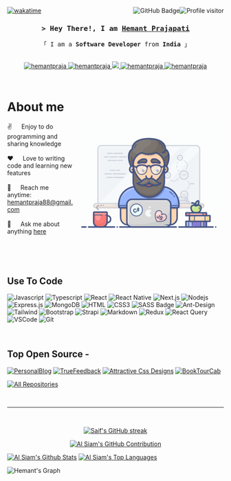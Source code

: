 <a   href="https://komarev.com/ghpvc/?username=hemantpraja">

[![wakatime](https://wakatime.com/badge/user/eebb3dd8-d9b2-40de-9b88-6fd6cac99dbc.svg)](https://wakatime.com/@eebb3dd8-d9b2-40de-9b88-6fd6cac99dbc)
  <img align="right" src="https://komarev.com/ghpvc/?username=hemantpraja&label=Visitors&color=0e75b6&style=flat" alt="Profile visitor" />
  <img  align="right" src="https://img.shields.io/github/followers/hemantpraja?label=Followers&style=social" alt="GitHub Badge">
</a>
<br/>

<h3 align="center">
        <samp>> Hey There!, I am
                <b><a target="_blank" href="https://www.linkedin.com/in/hemantpr88/">Hemant Prajapati</a></b>
        </samp>
</h3>

<p align="center"> 
  <samp>
    「 I am a <b>Software Developer</b> from <b>India</b> 」
    <br>
    <br>
  </samp>
</p>

<p align="center">
 <a href="https://www.pseudosoftservices.com/" target="blank">
  <img src="https://img.shields.io/badge/Website-DC143C?style=for-the-badge&logo=medium&logoColor=white" alt="hemantpraja" />
 </a>
 <a href="https://www.linkedin.com/in/hemantpr88/" target="_blank">
  <img src="https://img.shields.io/badge/LinkedIn-0077B5?style=for-the-badge&logo=linkedin&logoColor=white" alt="hemantpraja"/>
 </a>
 <!-- <a href="https://dev.to/hemantpraja" target="_blank">
  <img src="https://img.shields.io/badge/dev.to-0A0A0A?style=for-the-badge&logo=dev.to&logoColor=white" alt="hemantpraja" />
 </a> -->
 <a href="https://x.com/HemantP31987529" target="_blank">
  <img src="https://img.shields.io/badge/Twitter-1DA1F2?style=for-the-badge&logo=twitter&logoColor=white" />
 </a>
 <a href="https://www.instagram.com/h_hemant_p/" target="_blank">
  <img src="https://img.shields.io/badge/Instagram-fe4164?style=for-the-badge&logo=instagram&logoColor=white" alt="hemantpraja" />
 </a> 
 <a href="https://www.facebook.com/profile.php?id=61555765354445" target="_blank">
  <img src="https://img.shields.io/badge/Facebook-20BEFF?&style=for-the-badge&logo=facebook&logoColor=white" alt="hemantpraja"  />
  </a> 
</p>
<br />

<!-- About Section -->

# About me

<p>
 <img align="right" width="350" src="/assets/programmer.gif" alt="Coding gif" />

 ✌️ &emsp; Enjoy to do programming and sharing knowledge <br/><br/>
 ❤️ &emsp; Love to writing code and learning new features <br/><br/>
 📧 &emsp; Reach me anytime: hemantpraja88@gmail.com <br/><br/>
 💬 &emsp; Ask me about anything [here](https://github.com/hemantpraja/hemantpraja/issues)

</p>

<br/>
<br/>
<br/>

## Use To Code

![Javascript](https://img.shields.io/badge/Javascript-F0DB4F?style=for-the-badge&labelColor=black&logo=javascript&logoColor=F0DB4F)
![Typescript](https://img.shields.io/badge/Typescript-007acc?style=for-the-badge&labelColor=black&logo=typescript&logoColor=007acc)
![React](https://img.shields.io/badge/-React-61DBFB?style=for-the-badge&labelColor=black&logo=react&logoColor=61DBFB)
![React Native](https://img.shields.io/badge/React_Native-20232A?style=for-the-badge&logo=react&logoColor=61DAFB)
![Next.js](https://img.shields.io/badge/next.js-000000?style=for-the-badge&logo=nextdotjs&logoColor=white)
![Nodejs](https://img.shields.io/badge/Nodejs-3C873A?style=for-the-badge&labelColor=black&logo=node.js&logoColor=3C873A)
![Express.js](https://img.shields.io/badge/Express.js-000000?style=for-the-badge&logo=express&logoColor=white)
![MongoDB](https://img.shields.io/badge/MongoDB-4EA94B?style=for-the-badge&logo=mongodb&logoColor=white)
![HTML](https://img.shields.io/badge/HTML5-E34F26?style=for-the-badge&logo=html5&logoColor=white)
![CSS3](https://img.shields.io/badge/CSS3-1572B6?style=for-the-badge&logo=css3&logoColor=white)
![SASS Badge](https://img.shields.io/badge/Sass-CC6699?style=for-the-badge&logo=sass&logoColor=white)
![Ant-Design](https://img.shields.io/badge/AntDesign-0170FE?style=for-the-badge&logo=antdesign&logoColor=white)
![Tailwind](https://img.shields.io/badge/Tailwind_CSS-092749?style=for-the-badge&logo=tailwindcss&logoColor=06B6D4&labelColor=000000)
![Bootstrap](https://img.shields.io/badge/Bootstrap-563D7C?style=for-the-badge&logo=bootstrap&logoColor=white)
![Strapi](https://img.shields.io/badge/strapi-2E7EEA?style=for-the-badge&logo=strapi&logoColor=white)
![Markdown](https://img.shields.io/badge/Markdown-000000?style=for-the-badge&logo=markdown&logoColor=white)
![Redux](https://img.shields.io/badge/Redux-593D88?style=for-the-badge&logo=redux&logoColor=white)
![React Query](https://img.shields.io/badge/-React_Query-FF4154?style=for-the-badge&logo=react%20query&logoColor=white)
![VSCode](https://img.shields.io/badge/Visual_Studio_Code-0078d7?style=for-the-badge&logo=visual%20studio&logoColor=white)
![Git](https://img.shields.io/badge/Git-F05032?style=for-the-badge&logo=git&logoColor=white)

<br/>

## Top Open Source -

[![PersonalBlog](https://github-readme-stats.vercel.app/api/pin/?username=hemantpraja&repo=PersonalBlog&border_color=7F3FBF&bg_color=0D1117&title_color=C9D1D9&text_color=8B949E&icon_color=7F3FBF)](https://github.com/hemantpraja/BookTourCab)
[![TrueFeedback](https://github-readme-stats.vercel.app/api/pin/?username=hemantpraja&repo=TrueFeedback&border_color=7F3FBF&bg_color=0D1117&title_color=C9D1D9&text_color=8B949E&icon_color=7F3FBF)](https://github.com/hemantpraja/urfolio)
[![Attractive Css Designs](https://github-readme-stats.vercel.app/api/pin/?username=hemantpraja&repo=AttractiveCssDesigns&border_color=7F3FBF&bg_color=0D1117&title_color=C9D1D9&text_color=8B949E&icon_color=7F3FBF)](https://github.com/hemantpraja/web-projects)
[![BookTourCab](https://github-readme-stats.vercel.app/api/pin/?username=hemantpraja&repo=BookTourCab&border_color=7F3FBF&bg_color=0D1117&title_color=C9D1D9&text_color=8B949E&icon_color=7F3FBF)](https://github.com/hemantpraja/hemantpraja)

<p align="left">
  <a href="https://github.com/hemantpraja?tab=repositories" target="_blank"><img alt="All Repositories" title="All Repositories" src="https://img.shields.io/badge/-All%20Repos-2962FF?style=for-the-badge&logo=koding&logoColor=white"/></a>
</p>

<br/>
<hr/>
<br/>

<p align="center">
  <a href="https://github.com/hemantpraja">
    <img src="https://github-readme-streak-stats.herokuapp.com/?user=hemantpraja&theme=radical&border=7F3FBF&background=0D1117" alt="Saif's GitHub streak"/>
  </a>
</p>

<p align="center">
  <a href="https://github.com/hemantpraja">
    <img src="https://github-profile-summary-cards.vercel.app/api/cards/profile-details?username=hemantpraja&theme=radical" alt="Al Siam's GitHub Contribution"/>
  </a>
</p>

<a> 
    <a href="https://github.com/hemantpraja"><img alt="Al Siam's Github Stats" src="https://denvercoder1-github-readme-stats.vercel.app/api?username=hemantpraja&show_icons=true&count_private=true&theme=react&border_color=7F3FBF&bg_color=0D1117&title_color=F85D7F&icon_color=F8D866" height="192px" width="49.5%"/></a>
  <a href="https://github.com/hemantpraja"><img alt="Al Siam's Top Languages" src="https://denvercoder1-github-readme-stats.vercel.app/api/top-langs/?username=hemantpraja&langs_count=8&layout=compact&theme=react&border_color=7F3FBF&bg_color=0D1117&title_color=F85D7F&icon_color=F8D866" height="192px" width="49.5%"/></a>
  <br/>
</a>

![Hemant's Graph](https://github-readme-activity-graph.vercel.app/graph?username=hemantpraja&custom_title=Hemant's%20GitHub%20Activity%20Graph&bg_color=0D1117&color=7F3FBF&line=7F3FBF&point=7F3FBF&area_color=FFFFFF&title_color=FFFFFF&area=true)
